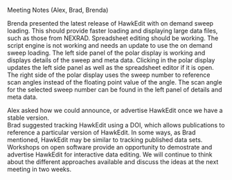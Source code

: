 Meeting Notes (Alex, Brad, Brenda)

Brenda presented the latest release of HawkEdit with on demand sweep loading. This should provide faster loading and displaying large data files,
such as those from NEXRAD.  Spreadsheet editing should be working.  The script engine is not working and needs an update to use the on demand sweep 
loading.  The left side panel of the polar display is working and displays details of the sweep and meta data. 
Clicking in the polar display updates the left side panel as well as the spreadsheet editor if it is open.
The right side of the polar display uses the sweep number to reference scan angles instead of the floating
point value of the angle.  The scan angle for the selected sweep number can be found in the left panel of details and meta data.

Alex asked how we could announce, or advertise HawkEdit once we have a stable version.  
Brad suggested tracking HawkEdit using a DOI, which allows publications to reference a particular version
of HawkEdit.  In some ways, as Brad mentioned, HawkEdit may be similar to tracking published data sets.
Workshops on open software provide an opportunity to demostrate and advertise HawkEdit for interactive
data editing. 
We will continue to think about the different approaches available and discuss the ideas at the next meeting
in two weeks. 
